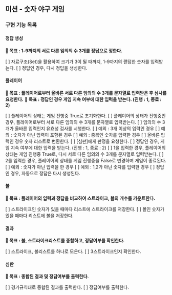 ## 미션 - 숫자 야구 게임

### 구현 기능 목록

#### 정답 생성
**🔆 목표 : 1-9까지의 서로 다른 임의의 수 3개를 정답으로 정한다.**

  [ ] 자료구조(Set)을 활용하여 크기가 3이 될 때까지, 1-9까지의 랜덤한 숫자를 입력받는다.
  [ ] 정답인 경우, 다시 정답을 생성한다.

#### 플레이어
**🔆 목표 : 플레이어로부터 올바른 서로 다른 임의의 수 3개를 문자열로 입력받은 후 심사를 요청한다.**
**🔆 목표 : 정답인 경우 게임 지속 여부에 대한 입력을 받는다. (진행 : 1, 종료 : 2)**

  [ ] 플레이어의 상태는 게임 진행중 True로 초기화한다.
  [ ] 플레이어의 상태가 진행중인 경우, 플레이어로부터 서로 다른 임의의 수 3개를 문자열로 입력받는다.
  [ ] 임의의 수 3개가 올바른 입력인지 유효성 검사를 시행한다.
      [ ] 예외 : 3개 이상의 입력인 경우
      [ ] 예외 : 숫자가 아닌 입력이 포함된 경우
      [ ] 예외 : 중복인 숫자를 입력한 경우
  [ ] 올바른 입력인 경우 숫자 리스트로 변환한다.
  [ ] [심판]에게 판정을 요청한다.
  [ ] 정답인 경우, 게임 지속 여부에 대한 입력을 받는다. (진행 : 1, 종료 : 2)
      [ ] 1을 입력한 경우, 플레이어의 상태는 게임 진행중 True로, 다시 서로 다른 임의의 수 3개를 문자열로 입력받는다.
      [ ] 2를 입력한 경우, 플레이어의 상태를 게임 진행중을 False로 변경하며 게임이 종료된다. 
      [ ] 예외 : 숫자가 아닌 입력을 한 경우
      [ ] 예외 : 1,2가 아닌 숫자를 입력한 경우
  [ ] 정답인 경우, 자동으로 정답은 다시 생성된다.

#### 볼
**🔆 목표 : 플레이어의 입력과 정답을 비교하여 스트라이크, 볼의 개수를 카운트한다.**

  [ ] 스트라이크인 숫자가 있을 때마다 리스트에 스트라이크를 저장한다.
  [ ] 볼인 숫자가 있을 때마다 리스트에 볼을 저장한다.

#### 결과  
**🔆 목표 : 볼, 스트라이크리스트를 종합하고, 정답여부를 확인한다.**

  [ ] 스트라이크, 볼리스트를 하나로 모은다.
  [ ] 3스트라이크인지 확인한다.

#### 심판
**🔆 목표 : 종합된 결과 및 정답여부를 출력한다.**

  [ ] 경기규칙대로 종합된 결과를 출력한다.
  [ ] 정답여부를 출력한다.
 
